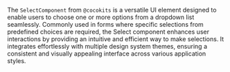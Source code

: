The `SelectComponent` from `@cocokits` is a versatile UI element designed to enable users to choose one or more options from a dropdown list seamlessly. Commonly used in forms where specific selections from predefined choices are required, the Select component enhances user interactions by providing an intuitive and efficient way to make selections. It integrates effortlessly with multiple design system themes, ensuring a consistent and visually appealing interface across various application styles.